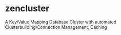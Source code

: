 zencluster
==========

A Key/Value Mapping Database Cluster with automated Clusterbuilding/Connection Management, Caching
